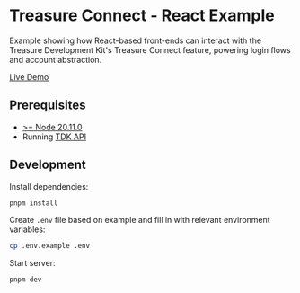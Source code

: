 # Treasure Connect - React Example

Example showing how React-based front-ends can interact with the Treasure Development Kit's Treasure Connect feature, powering login flows and account abstraction.

[Live Demo](https://tdk-examples-connect.vercel.app)

## Prerequisites

- [>= Node 20.11.0](https://nodejs.org/en)
- Running [TDK API](../../apps/api)

## Development

Install dependencies:

```bash
pnpm install
```

Create `.env` file based on example and fill in with relevant environment variables:

```bash
cp .env.example .env
```

Start server:

```bash
pnpm dev
```
